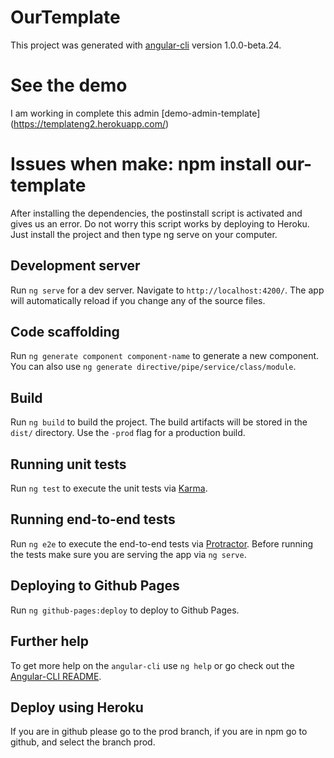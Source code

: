 # OurTemplate

This project was generated with [angular-cli](https://github.com/angular/angular-cli) version 1.0.0-beta.24.

# See the demo

I am working in complete this admin [demo-admin-template] (https://templateng2.herokuapp.com/) 

# Issues when make: npm install our-template 

After installing the dependencies, the postinstall script is activated and gives us an error. Do not worry this script works by deploying to Heroku. Just install the project and then type ng serve on your computer.

## Development server
Run `ng serve` for a dev server. Navigate to `http://localhost:4200/`. The app will automatically reload if you change any of the source files.

## Code scaffolding

Run `ng generate component component-name` to generate a new component. You can also use `ng generate directive/pipe/service/class/module`.

## Build

Run `ng build` to build the project. The build artifacts will be stored in the `dist/` directory. Use the `-prod` flag for a production build.

## Running unit tests

Run `ng test` to execute the unit tests via [Karma](https://karma-runner.github.io).

## Running end-to-end tests

Run `ng e2e` to execute the end-to-end tests via [Protractor](http://www.protractortest.org/).
Before running the tests make sure you are serving the app via `ng serve`.

## Deploying to Github Pages

Run `ng github-pages:deploy` to deploy to Github Pages.

## Further help

To get more help on the `angular-cli` use `ng help` or go check out the [Angular-CLI README](https://github.com/angular/angular-cli/blob/master/README.md).

## Deploy using Heroku

If you are in github please go to the prod branch, if you are in npm go to github, and select the branch prod.